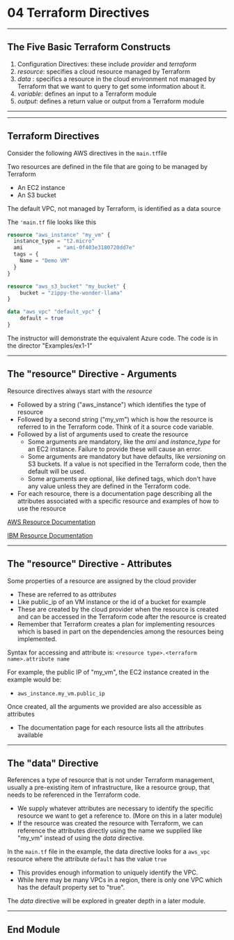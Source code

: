 # 04 Terraform Directives

---

## The Five Basic Terraform Constructs

1. Configuration Directives: these include _provider_ and _terraform_
2. _resource_: specifies a cloud resource managed by Terraform
3. _data_ : specifics a resource in the cloud environment not managed by Terraform that we want to query to get some information about it.
4. _variable_: defines an input to a Terraform module
5. _output_: defines a return value or output from a Terraform module

---


---

## Terraform Directives

Consider the following AWS directives in the `main.tf`file

Two resources are defined in the file that are going to be managed by Terraform
- An EC2 instance
- An S3 bucket

The default VPC, not managed by Terraform, is identified as a data source

The `'main.tf` file looks like this

```terraform
resource "aws_instance" "my_vm" {
  instance_type = "t2.micro"
  ami           = "ami-0f403e3180720dd7e"
  tags = {
    Name = "Demo VM"
  }
}

resource "aws_s3_bucket" "my_bucket" {
    bucket = "zippy-the-wonder-llama"
}

data "aws_vpc" "default_vpc" {
    default = true
}
```

The instructor will demonstrate the equivalent Azure code. The code is in the director "Examples/ex1-1"

---


## The "resource" Directive - Arguments

Resource directives always start with the _resource_
- Followed by a string ("aws_instance") which identifies the type of resource
- Followed by a second string ("my_vm") which is how the resource is referred to in the Terraform code. Think of it a source code variable.
- Followed by a list of arguments used to create the resource
    - Some arguments are mandatory, like the _ami_ and _instance_type_ for an EC2 instance. Failure to provide these will cause an error.
    - Some arguments are mandatory but have defaults, like _versioning_ on S3 buckets. If a value is not specified in the Terraform code, then the default will be used.
    - Some arguments are optional, like defined tags, which don't have any value unless they are defined in the Terraform code.
- For each resource, there is a documentation page describing all the attributes associated with a specific resource and examples of how to use the resource

[AWS Resource Documentation](https://registry.terraform.io/providers/hashicorp/aws/latest/docs)

[IBM Resource Documentation](https://registry.terraform.io/providers/IBM-Cloud/ibm/latest/docs)

---

## The "resource" Directive - Attributes

Some properties of a resource are assigned by the cloud provider
- These are referred to as _attributes_
- Like public_ip of an VM instance or the id of a bucket for example
- These are created by the cloud provider when the resource is created and can be accessed in the Terraform code after the resource is created
- Remember that Terraform creates a plan for implementing resources which is based in part on the dependencies among the resources being implemented.

Syntax for accessing and attribute is: `<resource type>.<terraform name>.attribute name`

For example, the public IP of "my_vm", the EC2 instance created in the example would be:
- `aws_instance.my_vm.public_ip`

Once created, all the arguments we provided are also accessible as attributes
- The documentation page for each resource lists all the attributes available


---

## The "data" Directive

References a type of resource that is not under Terraform management, usually a pre-existing item of infrastructure, like a resource group, that needs to be referenced in the Terraform code.
- We supply whatever attributes are necessary to identify the specific resource we want to get a reference to. (More on this in a later module)
- If the resource was created the resource with Terraform, we can reference the attributes directly using the name we supplied like "my_vm" instead of using the _data_ directive.

In the `main.tf` file in the example, the data directive looks for a `aws_vpc` resource where the attribute `default` has the value `true`
- This provides enough information to uniquely identify the VPC.
- While here may be many VPCs in a region, there is only one VPC which has the default property set to "true".

The _data_ directive will be explored in greater depth in a later module.

---




## End Module
